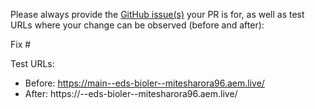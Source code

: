 Please always provide the [GitHub issue(s)](../issues) your PR is for, as well as test URLs where your change can be observed (before and after):

Fix #<gh-issue-id>

Test URLs:
- Before: https://main--eds-bioler--mitesharora96.aem.live/
- After: https://<branch>--eds-bioler--mitesharora96.aem.live/
